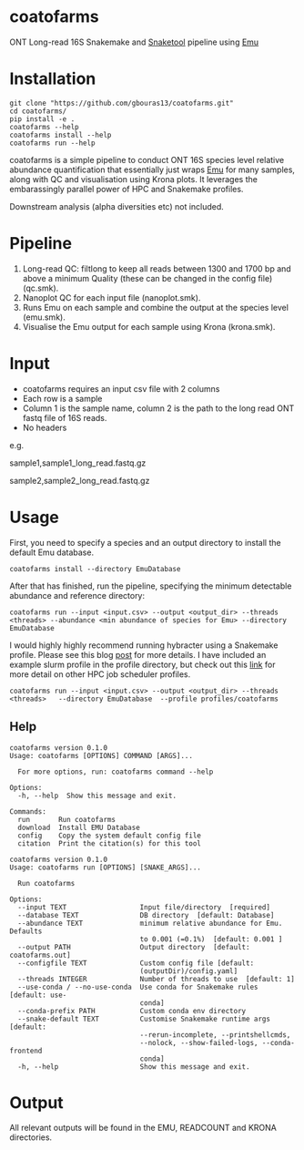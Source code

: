 # coatofarms

ONT Long-read 16S Snakemake and [Snaketool](https://github.com/beardymcjohnface/Snaketool) pipeline using [Emu](https://gitlab.com/treangenlab/emu)

# Installation

```
git clone "https://github.com/gbouras13/coatofarms.git"
cd coatofarms/
pip install -e .
coatofarms --help
coatofarms install --help
coatofarms run --help
```

coatofarms is a simple pipeline to conduct ONT 16S species level relative abundance quantification that essentially just wraps [Emu](https://gitlab.com/treangenlab/emu) for many samples, along with QC and visualisation using Krona plots. It leverages the embarassingly parallel power of HPC and Snakemake profiles. 

Downstream analysis (alpha diversities etc) not included.

# Pipeline

1. Long-read QC: filtlong to keep all reads between 1300 and 1700 bp and above a minimum Quality (these can be changed in the config file) (qc.smk).
2. Nanoplot QC for each input file (nanoplot.smk).
3. Runs Emu on each sample and combine the output at the species level (emu.smk). 
4. Visualise the Emu output for each sample using Krona (krona.smk).


# Input

* coatofarms requires an input csv file with 2 columns 
* Each row is a sample
* Column 1 is the sample name, column 2 is the path to the long read ONT fastq file of 16S reads.
* No headers

e.g.

sample1,sample1_long_read.fastq.gz

sample2,sample2_long_read.fastq.gz

# Usage

First, you need to specify a species and an output directory to install the default Emu database.

```
coatofarms install --directory EmuDatabase 
```

After that has finished, run the pipeline, specifying the minimum detectable abundance and reference directory:

```
coatofarms run --input <input.csv> --output <output_dir> --threads <threads> --abundance <min abundance of species for Emu> --directory EmuDatabase 
```


I would highly highly recommend running hybracter using a Snakemake profile. Please see this blog [post](https://fame.flinders.edu.au/blog/2021/08/02/snakemake-profiles-updated) for more details. I have included an example slurm profile in the profile directory, but check out this [link](https://github.com/Snakemake-Profiles) for more detail on other HPC job scheduler profiles. 

```
coatofarms run --input <input.csv> --output <output_dir> --threads <threads>   --directory EmuDatabase  --profile profiles/coatofarms
```

## Help

```
coatofarms version 0.1.0
Usage: coatofarms [OPTIONS] COMMAND [ARGS]...

  For more options, run: coatofarms command --help

Options:
  -h, --help  Show this message and exit.

Commands:
  run       Run coatofarms
  download  Install EMU Database
  config    Copy the system default config file
  citation  Print the citation(s) for this tool
```

```
coatofarms version 0.1.0
Usage: coatofarms run [OPTIONS] [SNAKE_ARGS]...

  Run coatofarms

Options:
  --input TEXT                  Input file/directory  [required]
  --database TEXT               DB directory  [default: Database]
  --abundance TEXT              minimum relative abundance for Emu. Defaults
                                to 0.001 (=0.1%)  [default: 0.001 ]
  --output PATH                 Output directory  [default: coatofarms.out]
  --configfile TEXT             Custom config file [default:
                                (outputDir)/config.yaml]
  --threads INTEGER             Number of threads to use  [default: 1]
  --use-conda / --no-use-conda  Use conda for Snakemake rules  [default: use-
                                conda]
  --conda-prefix PATH           Custom conda env directory
  --snake-default TEXT          Customise Snakemake runtime args  [default:
                                --rerun-incomplete, --printshellcmds,
                                --nolock, --show-failed-logs, --conda-frontend
                                conda]
  -h, --help                    Show this message and exit.
  ```

# Output

All relevant outputs will be found in the EMU, READCOUNT and KRONA directories.







